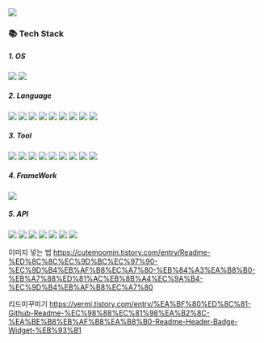 <img src="https://capsule-render.vercel.app/api?type=waving&color=auto&height=200&section=header&text=read_me!&fontSize=50" />


  <h3>📚 Tech Stack</h3>
  <h5>1. OS</h5>
  <div>
    <img src="https://img.shields.io/badge/Windows-0078D6?style=flat&logo=Windows&logoColor=white" />
  	<img src="https://img.shields.io/badge/macOS-000000?style=flat&logo=macOs&logoColor=white" />
  </div>

  <h5>2. Language</h5>
  <div>
    <img src="https://img.shields.io/badge/Java-EC8225?style=flat&logo=Java&logoColor=white" />
  	<img src="https://img.shields.io/badge/HTML5-E34F26?style=flat&logo=HTML5&logoColor=white" />
  	<img src="https://img.shields.io/badge/CSS3-1572B6?style=flat&logo=CSS3&logoColor=white" />
    <img src="https://img.shields.io/badge/JavaScript-F7DF1E?style=flat&logo=JavaScript&logoColor=white" />
    <img src="https://img.shields.io/badge/Bootstrap-7952B3?style=flat&logo=Bootstrap&logoColor=white" />
    <img src="https://img.shields.io/badge/jQuery-0769AD?style=flat&logo=jQuery&logoColor=white" />
    <img src="https://img.shields.io/badge/XML-000000?style=flat&logo=XML&logoColor=white" />
    <img src="https://img.shields.io/badge/JSP-000000?style=flat&logo=JSP&logoColor=white" />
    <img src="https://img.shields.io/badge/AJAX-2E84D6?style=flat&logo=AJAX&logoColor=white" />
  </div>


  <h5>3. Tool</h5>
  <div>
    <img src="https://img.shields.io/badge/STS-6DB33F?style=flat&logo=Spring&logoColor=white" />
    <img src="https://img.shields.io/badge/Apache Tomcat-F8DC75?style=flat&logo=Apache Tomcat&logoColor=white" />
    <img src="https://img.shields.io/badge/dbeaver-3B2C25?style=flat&logo=dbeaver&logoColor=white" />
    <img src="https://img.shields.io/badge/Git-F05032?style=flat&logo=Git&logoColor=white" />
    <img src="https://img.shields.io/badge/Notion-000000?style=flat&logo=Notion&logoColor=white" />
    <img src="https://img.shields.io/badge/Ubuntu-E95420?style=flat&logo=Ubuntu&logoColor=white" />
    <img src="https://img.shields.io/badge/FileZilla-BF0000?style=flat&logo=FileZilla&logoColor=white" />
    <img src="https://img.shields.io/badge/Amazon AWS-232F3E?style=flat&logo=Amazon AWS&logoColor=white" />
    <img src="https://img.shields.io/badge/mobaXterm-000000?style=flat&logo=mobaXterm&logoColor=white" />
  </div>


  <h5>4. FrameWork</h5>
  <div>
    <img src="https://img.shields.io/badge/Spring-6DB33F?style=flat&logo=Spring&logoColor=white" />
  </div>


  <h5>5. API</h5>
  <div>
    <img src="https://img.shields.io/badge/Naver-03C75A?style=flat&logo=Naver&logoColor=white" />
    <img src="https://img.shields.io/badge/Kakao-FFCD00?style=flat&logo=Kakao&logoColor=white" />
    <img src="https://img.shields.io/badge/Google-4285F4?style=flat&logo=Google&logoColor=white" />
    <img src="https://img.shields.io/badge/스마트택배-0DADF6?style=flat&logo=Googles&logoColor=white" />
    <img src="https://img.shields.io/badge/I'm Port-000000?style=flat&logo=Googles&logoColor=white" />
    <img src="https://img.shields.io/badge/coolsms-FF9537?style=flat&logo=Googles&logoColor=white" />
    <img src="https://img.shields.io/badge/Smart Editor-000000?style=flat&logo=Googles&logoColor=white" />
  </div>


  
  

  



  



이미지 넣는 법 
https://cutemoomin.tistory.com/entry/Readme-%ED%8C%8C%EC%9D%BC%EC%97%90-%EC%9D%B4%EB%AF%B8%EC%A7%80-%EB%84%A3%EA%B8%B0-%EB%A7%88%ED%81%AC%EB%8B%A4%EC%9A%B4-%EC%9D%B4%EB%AF%B8%EC%A7%80


리드미꾸미기
https://yermi.tistory.com/entry/%EA%BF%80%ED%8C%81-Github-Readme-%EC%98%88%EC%81%98%EA%B2%8C-%EA%BE%B8%EB%AF%B8%EA%B8%B0-Readme-Header-Badge-Widget-%EB%93%B1









